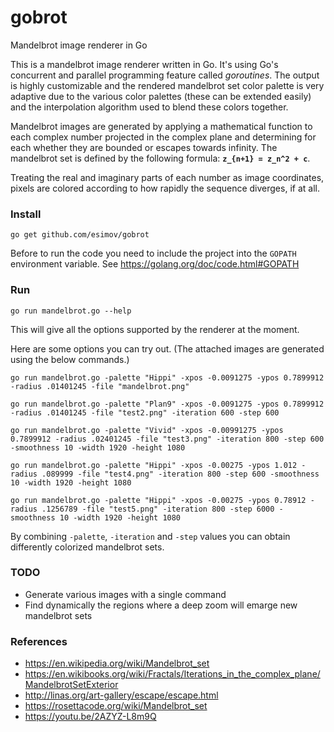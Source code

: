 # gobrot
Mandelbrot image renderer in Go

This is a mandelbrot image renderer written in Go. It's using Go's concurrent and parallel programming feature called *goroutines*. The output is highly customizable and the rendered mandelbrot set color palette is very adaptive due to the various color palettes (these can be extended easily) and the interpolation algorithm used to blend these colors together.

Mandelbrot images are generated by applying a mathematical function to each complex number projected in the complex plane and determining for each whether they are bounded or escapes towards infinity. The mandelbrot set is defined by the following formula: <strong>`z_{n+1} = z_n^2 + c`</strong>. 

Treating the real and imaginary parts of each number as image coordinates, pixels are colored according to how rapidly the sequence diverges, if at all.

### Install
```
go get github.com/esimov/gobrot
```

Before to run the code you need to include the project into the `GOPATH` environment variable. See https://golang.org/doc/code.html#GOPATH
### Run

```
go run mandelbrot.go --help
```

This will give all the options supported by the renderer at the moment.

Here are some options you can try out. (The attached images are generated using the below commands.)

```
go run mandelbrot.go -palette "Hippi" -xpos -0.0091275 -ypos 0.7899912 -radius .01401245 -file "mandelbrot.png"
```
```
go run mandelbrot.go -palette "Plan9" -xpos -0.0091275 -ypos 0.7899912 -radius .01401245 -file "test2.png" -iteration 600 -step 600
```
```
go run mandelbrot.go -palette "Vivid" -xpos -0.00991275 -ypos 0.7899912 -radius .02401245 -file "test3.png" -iteration 800 -step 600 -smoothness 10 -width 1920 -height 1080
```
```
go run mandelbrot.go -palette "Hippi" -xpos -0.00275 -ypos 1.012 -radius .089999 -file "test4.png" -iteration 800 -step 600 -smoothness 10 -width 1920 -height 1080
```
```
go run mandelbrot.go -palette "Hippi" -xpos -0.00275 -ypos 0.78912 -radius .1256789 -file "test5.png" -iteration 800 -step 6000 -smoothness 10 -width 1920 -height 1080
```

By combining `-palette`, `-iteration` and `-step` values you can obtain differently colorized mandelbrot sets.

### TODO

- Generate various images with a single command
- Find dynamically the regions where a deep zoom will emarge new mandelbrot sets 

### References

- https://en.wikipedia.org/wiki/Mandelbrot_set
- https://en.wikibooks.org/wiki/Fractals/Iterations_in_the_complex_plane/MandelbrotSetExterior
- http://linas.org/art-gallery/escape/escape.html
- https://rosettacode.org/wiki/Mandelbrot_set
- https://youtu.be/2AZYZ-L8m9Q
